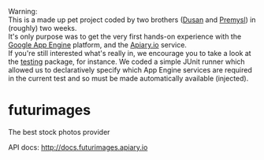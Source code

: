 Warning:  
This is a made up pet project coded by two brothers ([Dusan](//github.com/dkaloc) and [Premysl](//github.com/premysl-kaloc)) in (roughly) two weeks.  
It's only purpose was to get the very first hands-on experience with the [Google App Engine](https://cloud.google.com/appengine/docs) platform, and the [Apiary.io](https://apiary.io) service.  
If you're still interested what's really in, we encourage you to take a look at the [testing](src/test/java/com/codingbrothers/appengine/testing) package, for instance. We coded a simple JUnit runner which allowed us to declaratively specify which App Engine services are required in the current test and so must be made automatically available (injected).
 

futurimages
===========

The best stock photos provider

API docs: http://docs.futurimages.apiary.io
